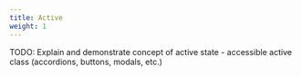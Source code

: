 ```yaml
---
title: Active
weight: 1
---
```



TODO: Explain and demonstrate concept of active state - accessible active class (accordions, buttons, modals, etc.)